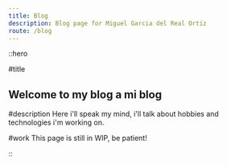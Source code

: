 ```yaml
---
title: Blog
description: Blog page for Miguel Garcia del Real Ortiz
route: /blog
---
```


::hero

#title
## Welcome to my blog a mi blog

#description
Here i'll speak my mind, i'll talk about hobbies and technologies i'm working on.

#work
This page is still in WIP, be patient!

::
